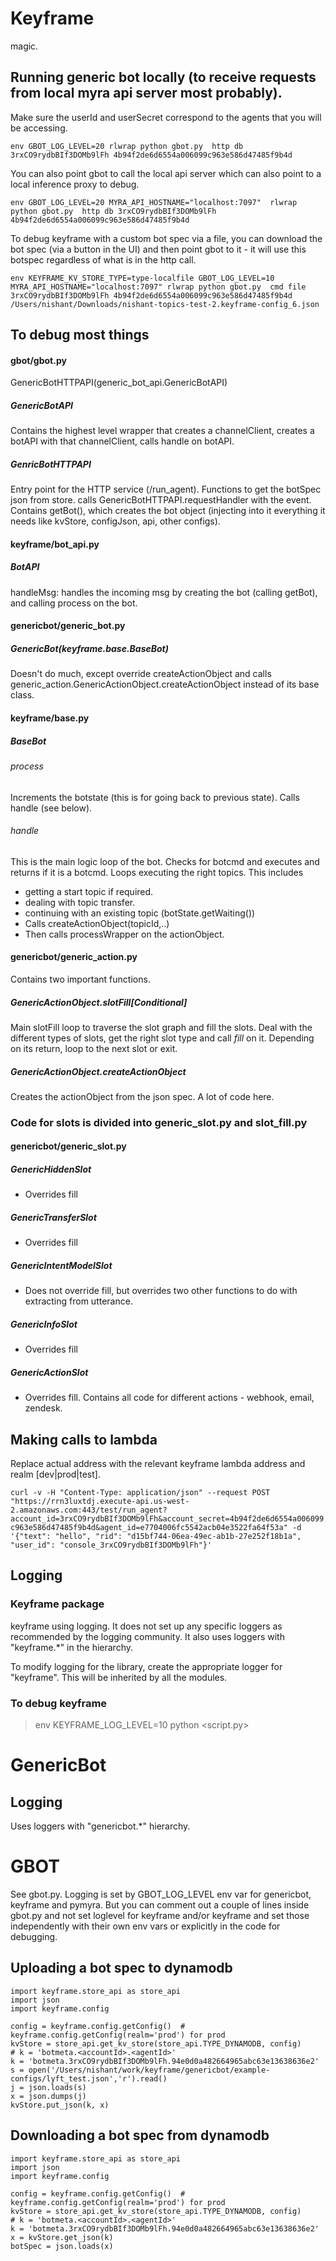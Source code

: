 # Keyframe

magic.

## Running generic bot locally (to receive requests from local myra api server most probably).
Make sure the userId and userSecret correspond to the agents that you will be accessing.

```
env GBOT_LOG_LEVEL=20 rlwrap python gbot.py  http db 3rxCO9rydbBIf3DOMb9lFh 4b94f2de6d6554a006099c963e586d47485f9b4d
```

You can also point gbot to call the local api server which can also point to a local inference proxy to debug.

```
env GBOT_LOG_LEVEL=20 MYRA_API_HOSTNAME="localhost:7097"  rlwrap python gbot.py  http db 3rxCO9rydbBIf3DOMb9lFh 4b94f2de6d6554a006099c963e586d47485f9b4d
```

To debug keyframe with a custom bot spec via a file, you can download the bot spec (via a button in the UI) and then point gbot to it - it will use this botspec regardless of what is in the http call.

```
env KEYFRAME_KV_STORE_TYPE=type-localfile GBOT_LOG_LEVEL=10 MYRA_API_HOSTNAME="localhost:7097" rlwrap python gbot.py  cmd file 3rxCO9rydbBIf3DOMb9lFh 4b94f2de6d6554a006099c963e586d47485f9b4d  /Users/nishant/Downloads/nishant-topics-test-2.keyframe-config_6.json 
```


## To debug most things

#### gbot/gbot.py
GenericBotHTTPAPI(generic_bot_api.GenericBotAPI)

##### GenericBotAPI
Contains the highest level wrapper that creates a channelClient,
creates a botAPI with that channelClient, calls handle on botAPI.

##### GenricBotHTTPAPI
Entry point for the HTTP service (/run_agent).
Functions to get the botSpec json from store.
calls GenericBotHTTPAPI.requestHandler with the event.
Contains getBot(), which creates the bot object (injecting into it
everything it needs like kvStore, configJson, api, other configs).

#### keyframe/bot_api.py

##### BotAPI
handleMsg: handles the incoming msg by creating the bot (calling getBot),
and calling process on the bot.


#### genericbot/generic_bot.py
##### GenericBot(keyframe.base.BaseBot)
Doesn't do much, except override createActionObject and calls
generic_action.GenericActionObject.createActionObject instead of its base class.

#### keyframe/base.py
##### BaseBot
###### process
Increments the botstate (this is for going back to previous state).
Calls handle (see below).

###### *handle*
This is the main logic loop of the bot.
Checks for botcmd and executes and returns if it is a botcmd.
Loops executing the right topics. This includes
* getting a start topic if required.
* dealing with topic transfer.
* continuing with an existing topic (botState.getWaiting())
* Calls createActionObject(topicId,..)
* Then calls processWrapper on the actionObject.

#### genericbot/generic_action.py
Contains two important functions.

##### GenericActionObject.slotFill[Conditional]
Main slotFill loop to traverse the slot graph and fill the slots.
Deal with the different types of slots, get the right slot type and call *fill*
on it. Depending on its return, loop to the next slot or exit.

##### GenericActionObject.createActionObject
Creates the actionObject from the json spec. A lot of code here.

### Code for slots is divided into generic_slot.py and slot_fill.py

#### genericbot/generic_slot.py
##### GenericHiddenSlot
* Overrides fill
##### GenericTransferSlot
* Overrides fill
##### GenericIntentModelSlot
* Does not override fill, but overrides two other functions to do with extracting from utterance.
##### GenericInfoSlot
* Overrides fill
##### GenericActionSlot
* Overrides fill. Contains all code for different actions - webhook, email, zendesk.



## Making calls to lambda

Replace actual address with the relevant keyframe lambda address and realm [dev|prod|test].

`curl -v -H "Content-Type: application/json" --request POST "https://rrn3luxtdj.execute-api.us-west-2.amazonaws.com:443/test/run_agent?account_id=3rxCO9rydbBIf3DOMb9lFh&account_secret=4b94f2de6d6554a006099c963e586d47485f9b4d&agent_id=e7704006fc5542acb04e3522fa64f53a" -d '{"text": "hello", "rid": "d15bf744-06ea-49ec-ab1b-27e252f18b1a", "user_id": "console_3rxCO9rydbBIf3DOMb9lFh"}'
`
## Logging

### Keyframe package
keyframe using logging. It does not set up any specific loggers as recommended
by the logging community. It also uses loggers with "keyframe.*" in the hierarchy.

To modify logging for the library, create the appropriate logger for "keyframe".
This will be inherited by all the modules.

### To debug keyframe
> env KEYFRAME_LOG_LEVEL=10 python <script.py>

# GenericBot

## Logging
Uses loggers with "genericbot.*" hierarchy.

# GBOT

See gbot.py. Logging is set by GBOT_LOG_LEVEL env var for genericbot, keyframe and pymyra. But you can comment out a couple of lines inside gbot.py and not set loglevel for keyframe and/or keyframe and set those independently with their own env vars or explicitly in the code for debugging.



## Uploading a bot spec to dynamodb

    import keyframe.store_api as store_api
    import json
    import keyframe.config

    config = keyframe.config.getConfig()  # keyframe.config.getConfig(realm='prod') for prod
    kvStore = store_api.get_kv_store(store_api.TYPE_DYNAMODB, config)
    # k = 'botmeta.<accountId>.<agentId>'
    k = 'botmeta.3rxCO9rydbBIf3DOMb9lFh.94e0d0a482664965abc63e13638636e2'
    s = open('/Users/nishant/work/keyframe/genericbot/example-configs/lyft_test.json','r').read()
    j = json.loads(s)
    x = json.dumps(j)
    kvStore.put_json(k, x)

## Downloading a bot spec from dynamodb

    import keyframe.store_api as store_api
    import json
    import keyframe.config

    config = keyframe.config.getConfig()  # keyframe.config.getConfig(realm='prod') for prod
    kvStore = store_api.get_kv_store(store_api.TYPE_DYNAMODB, config)
    # k = 'botmeta.<accountId>.<agentId>'
    k = 'botmeta.3rxCO9rydbBIf3DOMb9lFh.94e0d0a482664965abc63e13638636e2'
    x = kvStore.get_json(k)
    botSpec = json.loads(x)
    
